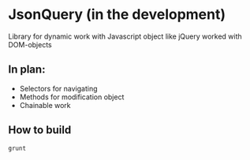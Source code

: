 JsonQuery (in the development)
=============

Library for dynamic work with Javascript object like jQuery worked with DOM-objects

In plan:
-------------
* Selectors for navigating
* Methods for modification object
* Chainable work

How to build
-------------
```
grunt
```
